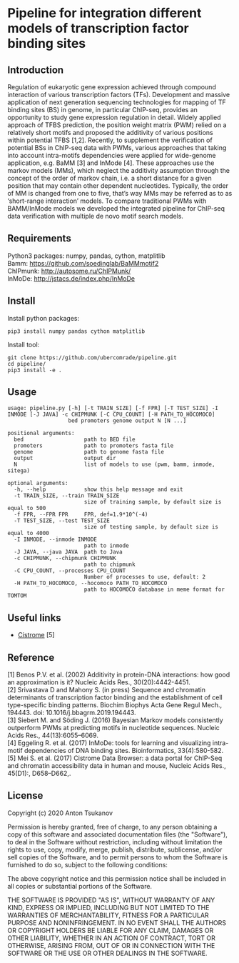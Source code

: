 # Pipeline for integration different models of transcription factor binding sites

## Introduction
Regulation of eukaryotic gene expression achieved through compound interaction of various transcription factors (TFs). Development and massive application of next generation sequencing technologies for mapping of TF binding sites (BS) in genome, in particular ChIP-seq, provides an opportunity to study gene expression regulation in detail. Widely applied approach of TFBS prediction, the position weight matrix (PWM) relied on a relatively short motifs and proposed the additivity of various positions within potential TFBS [1,2]. Recently, to supplement the verification of potential BSs in ChIP-seq data with PWMs, various approaches that taking into account intra-motifs dependencies were applied for wide-genome application, e.g. BaMM [3] and InMode [4]. These approaches use the markov models (MMs), which neglect the additivity assumption through the concept of the order of markov chain, i.e. a short distance for a given position that may contain other dependent nucleotides. Typically, the order of MM is changed from one to five, that’s way MMs may be referred as to as ‘short-range interaction’ models.
To compare traditional PWMs with BAMM/InMode models we developed the integrated pipeline for ChIP-seq data verification with multiple de novo motif search models.

## Requirements

Python3 packages: numpy, pandas, cython, matplitlib  
Bamm: https://github.com/soedinglab/BaMMmotif2  
ChIPmunk: http://autosome.ru/ChIPMunk/  
InMoDe: http://jstacs.de/index.php/InMoDe  

## Install

Install python packages: 
``` 
pip3 install numpy pandas cython matplitlib  
```

Install tool:
```  
git clone https://github.com/ubercomrade/pipeline.git  
cd pipeline/  
pip3 install -e .  
```

## Usage

```
usage: pipeline.py [-h] [-t TRAIN_SIZE] [-f FPR] [-T TEST_SIZE] -I INMODE [-J JAVA] -c CHIPMUNK [-C CPU_COUNT] [-H PATH_TO_HOCOMOCO]
                   bed promoters genome output N [N ...]

positional arguments:
  bed                   path to BED file
  promoters             path to promoters fasta file
  genome                path to genome fasta file
  output                output dir
  N                     list of models to use (pwm, bamm, inmode, sitega)

optional arguments:
  -h, --help            show this help message and exit
  -t TRAIN_SIZE, --train TRAIN_SIZE
                        size of training sample, by default size is equal to 500
  -f FPR, --FPR FPR     FPR, def=1.9*10^(-4)
  -T TEST_SIZE, --test TEST_SIZE
                        size of testing sample, by default size is equal to 4000
  -I INMODE, --inmode INMODE
                        path to inmode
  -J JAVA, --java JAVA  path to Java
  -c CHIPMUNK, --chipmunk CHIPMUNK
                        path to chipmunk
  -C CPU_COUNT, --processes CPU_COUNT
                        Number of processes to use, default: 2
  -H PATH_TO_HOCOMOCO, --hocomoco PATH_TO_HOCOMOCO
                        path to HOCOMOCO database in meme format for TOMTOM
```

## Useful links

 * [Cistrome](http://cistrome.org/ap/) [5]

## Reference
[1]	Benos P.V. et al. (2002) Additivity in protein-DNA interactions: how good an approximation is it? Nucleic Acids Res., 30(20):4442-4451.  
[2]	Srivastava D and Mahony S. (in press) Sequence and chromatin determinants of transcription factor binding and the establishment of cell type-specific binding patterns. Biochim Biophys Acta Gene Regul Mech., 194443. doi: 10.1016/j.bbagrm.2019.194443.  
[3]	Siebert M. and Söding J. (2016) Bayesian Markov models consistently outperform PWMs at predicting motifs in nucleotide sequences. Nucleic Acids Res., 44(13):6055–6069.  
[4]	Eggeling R. et al. (2017) InMoDe: tools for learning and visualizing intra-motif dependencies of DNA binding sites. Bioinformatics, 33(4):580-582.  
[5]	Mei S. et al. (2017) Cistrome Data Browser: a data portal for ChIP-Seq and chromatin accessibility data in human and mouse, Nucleic Acids Res., 45(D1):, D658–D662,.  

## License
Copyright (c) 2020 Anton Tsukanov

Permission is hereby granted, free of charge, to any person obtaining a copy
of this software and associated documentation files (the "Software"), to deal
in the Software without restriction, including without limitation the rights
to use, copy, modify, merge, publish, distribute, sublicense, and/or sell
copies of the Software, and to permit persons to whom the Software is
furnished to do so, subject to the following conditions:

The above copyright notice and this permission notice shall be included in all
copies or substantial portions of the Software.

THE SOFTWARE IS PROVIDED "AS IS", WITHOUT WARRANTY OF ANY KIND, EXPRESS OR
IMPLIED, INCLUDING BUT NOT LIMITED TO THE WARRANTIES OF MERCHANTABILITY,
FITNESS FOR A PARTICULAR PURPOSE AND NONINFRINGEMENT. IN NO EVENT SHALL THE
AUTHORS OR COPYRIGHT HOLDERS BE LIABLE FOR ANY CLAIM, DAMAGES OR OTHER
LIABILITY, WHETHER IN AN ACTION OF CONTRACT, TORT OR OTHERWISE, ARISING FROM,
OUT OF OR IN CONNECTION WITH THE SOFTWARE OR THE USE OR OTHER DEALINGS IN THE
SOFTWARE.
